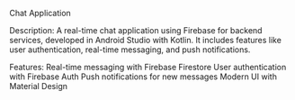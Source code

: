 Chat Application

Description: 
A real-time chat application using Firebase for backend services, developed in Android Studio with Kotlin. It includes features like user authentication, real-time messaging, and push notifications.

Features:
Real-time messaging with Firebase Firestore
User authentication with Firebase Auth
Push notifications for new messages
Modern UI with Material Design
